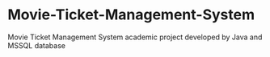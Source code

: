 # Movie-Ticket-Management-System
Movie Ticket Management System academic project developed by Java and MSSQL database
